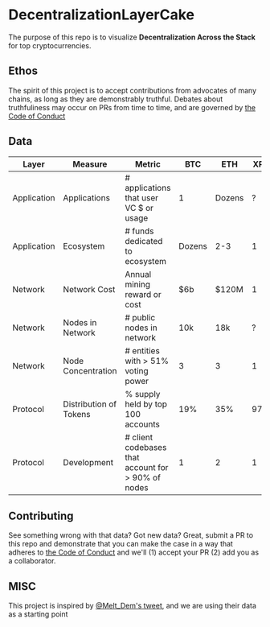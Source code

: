 # DecentralizationLayerCake

The purpose of this repo is to visualize **Decentralization Across the Stack** for top cryptocurrencies.

## Ethos

The spirit of this project is to accept contributions from advocates of many chains, as long as they are demonstrably truthful.  Debates about truthfuliness may occur on PRs from time to time, and are governed by [the Code of Conduct](CODE_OF_CONDUCT.md)

## Data

| Layer         | Measure                   | Metric                                                | BTC       | ETH       |  XRP  | EOS        |     |
|---|---|---|---|---|---|---|---|
| Application  | Applications               | # applications that user VC $ or usage                |  1        | Dozens    | ?     | Dozens      |   |
| Application  | Ecosystem                  | # funds dedicated to ecosystem                        |  Dozens   | 2-3       | 1     | 1           |   |
| Network      | Network Cost               | Annual mining reward or cost                          |  $6b      | $120M     | 1     | $76m        |   |
| Network      | Nodes in Network           | # public nodes in network                             |  10k      | 18k       | ?     | 21          |   |
| Network      | Node Concentration         | # entities with > 51% voting power                    |  3        | 3         | 1     | ??          |   |
| Protocol     | Distribution of Tokens     | % supply held by top 100 accounts                     |  19%      | 35%       | 97%   | 36%         |   |
| Protocol     | Development                | # client codebases that account for > 90% of nodes    |  1        | 2         | 1     | 1           |   |


## Contributing

See something wrong with that data?  Got new data?  Great, submit a PR to this repo and demonstrate that you can make the case in a way that adheres to [the Code of Conduct](CODE_OF_CONDUCT.md) and we'll (1) accept your PR (2) add you as a collaborator.


## MISC 

This project is inspired by [@Melt_Dem's tweet](https://twitter.com/Melt_Dem/status/1031190564639830016), and we are using their data as a starting point



<!-- Google Analytics -->
<img src='https://ga-beacon.appspot.com/UA-1014419-15/owocki/pytrader' style='width:1px; height:1px;' >

